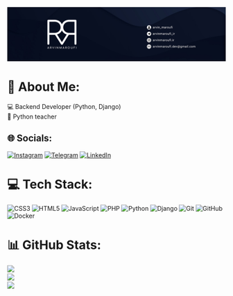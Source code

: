 <div align="center">
  <img src="./banner.jpg" alt="banner" />
</div>

#

# 💫 About Me:
💻 Backend Developer (Python, Django)<br>💙 Python teacher


## 🌐 Socials:
[![Instagram](https://img.shields.io/badge/Instagram-%23E4405F.svg?style=for-the-badge&logo=Instagram&logoColor=white)](https://instagram.com/arvinmaroufi.ir)
[![Telegram](https://img.shields.io/badge/Telegram-2CA5E0?style=for-the-badge&logo=telegram&logoColor=white)](https://t.me/arvinmaroufi_ir)
[![LinkedIn](https://img.shields.io/badge/LinkedIn-%230A66C2.svg?style=for-the-badge&logo=LinkedIn&logoColor=white)](https://www.linkedin.com/in/arvinmaroufi)

# 💻 Tech Stack:
![CSS3](https://img.shields.io/badge/css3-%231572B6.svg?style=for-the-badge&logo=css3&logoColor=white) ![HTML5](https://img.shields.io/badge/html5-%23E34F26.svg?style=for-the-badge&logo=html5&logoColor=white) ![JavaScript](https://img.shields.io/badge/javascript-%23323330.svg?style=for-the-badge&logo=javascript&logoColor=%23F7DF1E) ![PHP](https://img.shields.io/badge/php-%23777BB4.svg?style=for-the-badge&logo=php&logoColor=white) ![Python](https://img.shields.io/badge/python-3670A0?style=for-the-badge&logo=python&logoColor=ffdd54) ![Django](https://img.shields.io/badge/django-%23092E20.svg?style=for-the-badge&logo=django&logoColor=white) ![Git](https://img.shields.io/badge/git-%23F05033.svg?style=for-the-badge&logo=git&logoColor=white) ![GitHub](https://img.shields.io/badge/github-%23121011.svg?style=for-the-badge&logo=github&logoColor=white) ![Docker](https://img.shields.io/badge/docker-%230db7ed.svg?style=for-the-badge&logo=docker&logoColor=white)
# 📊 GitHub Stats:
![](https://github-contributor-stats.vercel.app/api?username=arvinmaroufi&limit=5&theme=holi&combine_all_yearly_contributions=true)<br/>
![](https://github-readme-stats.vercel.app/api?username=arvinmaroufi&theme=holi&hide_border=false&include_all_commits=true&count_private=false)<br/>
![](https://github-readme-stats.vercel.app/api/top-langs/?username=arvinmaroufi&theme=holi&hide_border=false&include_all_commits=true&count_private=false&layout=compact)

<!-- Proudly created with GPRM ( https://gprm.itsvg.in ) -->
